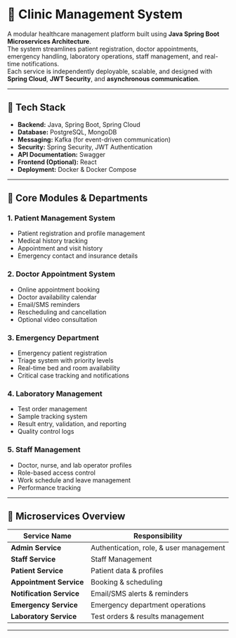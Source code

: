 # **🏥 Clinic Management System**

A modular healthcare management platform built using **Java Spring Boot Microservices Architecture**.  
The system streamlines patient registration, doctor appointments, emergency handling, laboratory operations, staff management, and real-time notifications.  
Each service is independently deployable, scalable, and designed with **Spring Cloud**, **JWT Security**, and **asynchronous communication**.

---

## 🚀 **Tech Stack**

- **Backend:** Java, Spring Boot, Spring Cloud
- **Database:** PostgreSQL, MongoDB
- **Messaging:** Kafka (for event-driven communication)
- **Security:** Spring Security, JWT Authentication
- **API Documentation:** Swagger 
- **Frontend (Optional):** React
- **Deployment:** Docker & Docker Compose

---

## 🧩 **Core Modules & Departments**

### 1. Patient Management System
- Patient registration and profile management  
- Medical history tracking  
- Appointment and visit history  
- Emergency contact and insurance details  

### 2. Doctor Appointment System
- Online appointment booking  
- Doctor availability calendar  
- Email/SMS reminders  
- Rescheduling and cancellation  
- Optional video consultation  

### 3. Emergency Department
- Emergency patient registration  
- Triage system with priority levels  
- Real-time bed and room availability  
- Critical case tracking and notifications  

### 4. Laboratory Management
- Test order management  
- Sample tracking system  
- Result entry, validation, and reporting  
- Quality control logs  

### 5. Staff Management
- Doctor, nurse, and lab operator profiles  
- Role-based access control  
- Work schedule and leave management  
- Performance tracking  

---

## 🧠 **Microservices Overview**

| Service Name             | Responsibility                          |
|--------------------------|-----------------------------------------|
| **Admin Service**        | Authentication, role, & user management |
| **Staff Service**        | Staff Management                        |
| **Patient Service**      | Patient data & profiles                 |
| **Appointment Service**  | Booking & scheduling                    |
| **Notification Service** | Email/SMS alerts & reminders            |
| **Emergency Service**    | Emergency department operations         |
| **Laboratory Service**   | Test orders & results management        |

---

